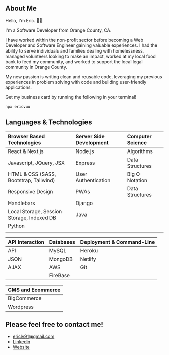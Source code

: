 ## About Me

Hello, I'm Eric. 🤘🏼

I'm a Software Developer from Orange County, CA.

I have worked within the non-profit sector before becoming a Web Developer and Software Engineer gaining valuable experiences. I had the ability to serve individuals and families dealing with homelessness, managed volunteers looking to make an impact, worked at my local food bank to feed my community, and worked to support the local legal community in Orange County.

My new passion is writing clean and reusable code, leveraging my previous experiences in problem solving with code and building user-friendly applications.

Get my business card by running the following in your terminal!
```bash
npx ericvuu
```

## Languages & Technologies

| Browser Based Technologies                 | Server Side Development | Computer Science |
| :----------------------------------------- | :---------------------- | :--------------- |
| React & Next.js                            | Node.js                 | Algorithms       |
| Javascript, JQuery, JSX                    | Express                 | Data Structures  |
| HTML & CSS (SASS, Bootstrap, Tailwind)     | User Authentication     | Big O Notation   |
| Responsive Design                          | PWAs                    | Data Structures  |
| Handlebars                                 | Django                  |                  |
| Local Storage, Session Storage, Indexed DB | Java                    |                  |
| Python                                     |                         |                  |
|                                            |                         |                  |


| API Interaction | Databases | Deployment & Command-Line |
| --------------- | --------- | ------------------------- |
| API             | MySQL     | Heroku                    |
| JSON            | MongoDB   | Netlify                   |
| AJAX            | AWS       | Git                       |
|                 | FireBase  |                           |

|CMS and Ecommerce|
| --------------- |
|BigCommerce      |
|Wordpress        |

## Please feel free to contact me!

- ericlv91@gmail.com
- [Linkedin](https://www.linkedin.com/in/ericvuu)
- [Website](https://www.ericvuu.dev/)
